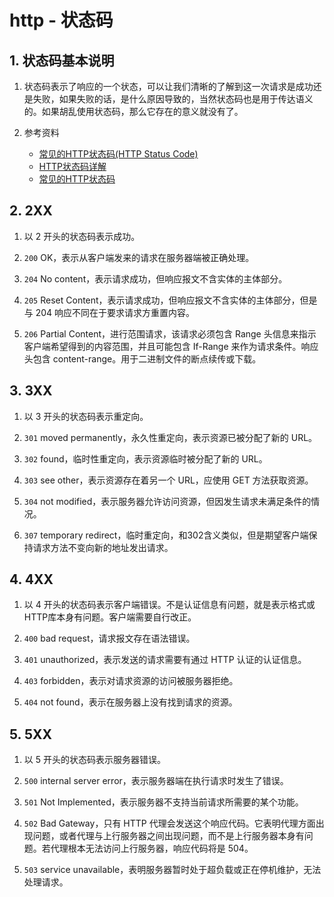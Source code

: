 # http - 状态码

## 1. 状态码基本说明 

1. 状态码表示了响应的一个状态，可以让我们清晰的了解到这一次请求是成功还是失败，如果失败的话，是什么原因导致的，当然状态码也是用于传达语义的。如果胡乱使用状态码，那么它存在的意义就没有了。

2. 参考资料
   - [常见的HTTP状态码(HTTP Status Code)](https://www.cnblogs.com/gitnull/p/9532129.html)
   - [HTTP状态码详解](https://tool.oschina.net/commons?type=5)
   - [常见的HTTP状态码](https://www.cnblogs.com/xflonga/p/9368993.html)

## 2. 2XX 

1. 以 2 开头的状态码表示成功。

2. `200` OK，表示从客户端发来的请求在服务器端被正确处理。

3. `204` No content，表示请求成功，但响应报文不含实体的主体部分。

4. `205` Reset Content，表示请求成功，但响应报文不含实体的主体部分，但是与 204 响应不同在于要求请求方重置内容。

5. `206` Partial Content，进行范围请求，该请求必须包含 Range 头信息来指示客户端希望得到的内容范围，并且可能包含 If-Range 来作为请求条件。响应头包含 content-range。用于二进制文件的断点续传或下载。

## 3. 3XX

1. 以 3 开头的状态码表示重定向。

2. `301` moved permanently，永久性重定向，表示资源已被分配了新的 URL。

3. `302` found，临时性重定向，表示资源临时被分配了新的 URL。

4. `303` see other，表示资源存在着另一个 URL，应使用 GET 方法获取资源。

5. `304` not modified，表示服务器允许访问资源，但因发生请求未满足条件的情况。

6. `307` temporary redirect，临时重定向，和302含义类似，但是期望客户端保持请求方法不变向新的地址发出请求。

## 4. 4XX 

1. 以 4 开头的状态码表示客户端错误。不是认证信息有问题，就是表示格式或HTTP库本身有问题。客户端需要自行改正。

2. `400` bad request，请求报文存在语法错误。

3. `401` unauthorized，表示发送的请求需要有通过 HTTP 认证的认证信息。

4. `403` forbidden，表示对请求资源的访问被服务器拒绝。

5. `404` not found，表示在服务器上没有找到请求的资源。

## 5. 5XX 

1. 以 5 开头的状态码表示服务器错误。

2. `500` internal server error，表示服务器端在执行请求时发生了错误。

3. `501` Not Implemented，表示服务器不支持当前请求所需要的某个功能。

4. `502` Bad Gateway，只有 HTTP 代理会发送这个响应代码。它表明代理方面出现问题，或者代理与上行服务器之间出现问题，而不是上行服务器本身有问题。若代理根本无法访问上行服务器，响应代码将是 504。

4. `503` service unavailable，表明服务器暂时处于超负载或正在停机维护，无法处理请求。